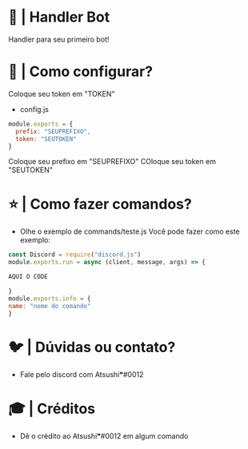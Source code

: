 # 🌊 | Handler Bot
Handler para seu primeiro bot!
# 🥥 | Como configurar?
Coloque seu token em "TOKEN"
- config.js
```js
module.exports = {
  prefix: "SEUPREFIXO",
  token: "SEUTOKEN"
}
```
Coloque seu prefixo em "SEUPREFIXO"
COloque seu token em "SEUTOKEN"
# ⭐️ | Como fazer comandos?
- Olhe o exemplo de commands/teste.js
Você pode fazer como este exemplo:
```js
const Discord = require("discord.js")
module.exports.run = async (client, message, args) => {

AQUI O CODE

}
module.exports.info = {
name: "nome do comando"
}
```
# 🐦 | Dúvidas ou contato?
- Fale pelo discord com Atsushi❞#0012
# 🎓 | Créditos
- Dê o crédito ao Atsushi❞#0012 em algum comando
